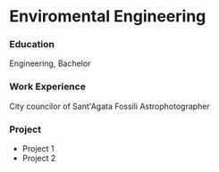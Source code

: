 # Enviromental Engineering

### Education 
Engineering, Bachelor

### Work Experience 
City ​​councilor of Sant'Agata Fossili
Astrophotographer

### Project
- Project 1
- Project 2
